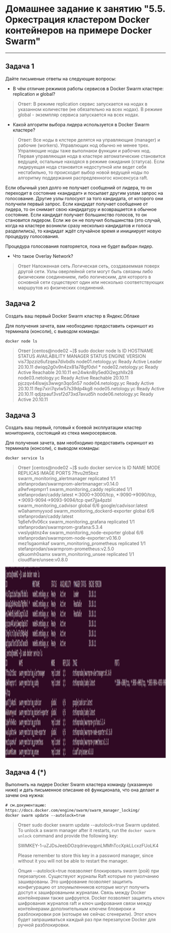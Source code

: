 # Домашнее задание к занятию "5.5. Оркестрация кластером Docker контейнеров на примере Docker Swarm"

---

## Задача 1

Дайте письменые ответы на следующие вопросы:

- В чём отличие режимов работы сервисов в Docker Swarm кластере: replication и global?
>Ответ: В режиме replication сервис запускается на нодах в указанном количестве (не обязательно на всех нодах). В режиме global - экземпляр сервиса запускается на всех нодах. 


- Какой алгоритм выбора лидера используется в Docker Swarm кластере?
>Ответ: Все ноды в клстере делятся на управляющие (manager) и рабочие (workers). Управлющих нод обычно не менее трех. Упраляющие ноды таже выполнаюи функции и рабочих нод. Первая управляющая нода в кластере автоматические становится ведущей, остальные находяся в режиме ожидания (статуса). Если лидируещая нода становится недоступной или ведет себя нестабильно, то происходит выбор новой ведущей ноды по алгоритму поддержания распредленногос консенсуса raft.

Если обычный узел долго не получает сообщений от лидера, то он переходит в состояние «кандидат» и посылает другим узлам запрос на голосование. Другие узлы голосуют за того кандидата, от которого они получили первый запрос. Если кандидат получает сообщение от лидера, то он снимает свою кандидатуру и возвращается в обычное состояние. Если кандидат получает большинство голосов, то он становится лидером. Если же он не получил большинства (это случай, когда на кластере возникли сразу несколько кандидатов и голоса разделились), то кандидат ждёт случайное время и инициирует новую процедуру голосования.

Процедура голосования повторяется, пока не будет выбран лидер.

- Что такое Overlay Network?
>Ответ
Наложенная сеть 
Логическая сеть, создаваеммая поверх другой сети. Узлы оверлейной сети могут быть связаны либо физическим соединением, либо логическим, для которого в основной сети существуют один или несколько соответствующих маршрутов из физических соединений. 

## Задача 2

Создать ваш первый Docker Swarm кластер в Яндекс.Облаке

Для получения зачета, вам необходимо предоставить скриншот из терминала (консоли), с выводом команды:
```
docker node ls
```
>Ответ
[centos@node02 ~]$ sudo docker node ls
ID                            HOSTNAME             STATUS    AVAILABILITY   MANAGER STATUS   ENGINE VERSION
vis73pzziz6ufzqea7divbdls     node01.netology.yc   Ready     Active         Leader           20.10.11
dwiqq2g0v9n4zx81a78gf0dvl *   node02.netology.yc   Ready     Active         Reachable        20.10.11
en24wkn8ly5ed0i2egzhllx28     node03.netology.yc   Ready     Active         Reachable        20.10.11
pjczqv44lswjs3wwgn3qo5n57     node04.netology.yc   Ready     Active                          20.10.11
lfep7xiri7qvlw57s39dp4kg8     node05.netology.yc   Ready     Active                          20.10.11
qdjzpauf3vsf2d73xd7avud5h     node06.netology.yc   Ready     Active                          20.10.11


## Задача 3

Создать ваш первый, готовый к боевой эксплуатации кластер мониторинга, состоящий из стека микросервисов.

Для получения зачета, вам необходимо предоставить скриншот из терминала (консоли), с выводом команды:
```
docker service ls
```
>Ответ
[centos@node02 ~]$ sudo docker service ls
ID             NAME                                MODE         REPLICAS   IMAGE                                          PORTS
7ftvu2tt5bxz   swarm_monitoring_alertmanager       replicated   1/1        stefanprodan/swarmprom-alertmanager:v0.14.0    
a9wfvepmprr1   swarm_monitoring_caddy              replicated   1/1        stefanprodan/caddy:latest                      *:3000->3000/tcp, *:9090->9090/tcp, *:9093-9094->9093-9094/tcp
qwt7jja4pzbl   swarm_monitoring_cadvisor           global       6/6        google/cadvisor:latest                         
w0ahammyyxod   swarm_monitoring_dockerd-exporter   global       6/6        stefanprodan/caddy:latest                      
1q6efv9v06cx   swarm_monitoring_grafana            replicated   1/1        stefanprodan/swarmprom-grafana:5.3.4           
vwslyqktnz4w   swarm_monitoring_node-exporter      global       6/6        stefanprodan/swarmprom-node-exporter:v0.16.0   
mez1sgaomkaf   swarm_monitoring_prometheus         replicated   1/1        stefanprodan/swarmprom-prometheus:v2.5.0       
qtkuomh0samx   swarm_monitoring_unsee              replicated   1/1        cloudflare/unsee:v0.8.0      


<p align="center">
  <img width="1200" height="600" src="./assets/pic1.png">
</p>

## Задача 4 (*)

Выполнить на лидере Docker Swarm кластера команду (указанную ниже) и дать письменное описание её функционала, что она делает и зачем она нужна:
```
# см.документацию: https://docs.docker.com/engine/swarm/swarm_manager_locking/
docker swarm update --autolock=true
```

>Ответ
sudo docker swarm update --autolock=true
Swarm updated.
To unlock a swarm manager after it restarts, run the `docker swarm unlock`
command and provide the following key:
>
>    SWMKEY-1-uZJDsJeebDOzqdrievqqpnLMMhTccXpkLLcxzFUoLK4
>
>Please remember to store this key in a password manager, since without it you
will not be able to restart the manager.

>Опция --autolock=true повзволяет блокировать swarm (рой) при перезапуске.
>Существуют журналы Raft которые по умолчанию зашиврованы. Это шифрование позволяет защитить конфигурацию от злоумыленников которые могут получить доступ к зашифрованынм журналам.
>Связь между Docker контейнерами также шифруется.
>Docker позволяет защитить ключ шифрования журналов raft и ключ шифрования связи между контейнерами дополнительным ключем бловироки и разблокировки роя (котоыре ме сейчас сгенерили). Этот ключ будет запрашиваться каждый раз при перезапуске Docker для ручной разблокировки.

